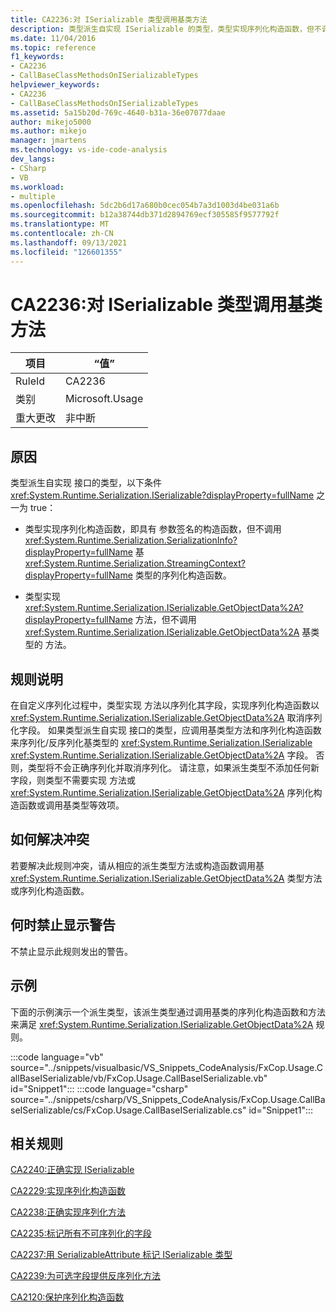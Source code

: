 ```yaml
---
title: CA2236:对 ISerializable 类型调用基类方法
description: 类型派生自实现 ISerializable 的类型，类型实现序列化构造函数，但不调用基类型的序列化构造函数;或者， 类型实现 GetObjectData，但不调用基类型的 GetObjectData 方法。
ms.date: 11/04/2016
ms.topic: reference
f1_keywords:
- CA2236
- CallBaseClassMethodsOnISerializableTypes
helpviewer_keywords:
- CA2236
- CallBaseClassMethodsOnISerializableTypes
ms.assetid: 5a15b20d-769c-4640-b31a-36e07077daae
author: mikejo5000
ms.author: mikejo
manager: jmartens
ms.technology: vs-ide-code-analysis
dev_langs:
- CSharp
- VB
ms.workload:
- multiple
ms.openlocfilehash: 5dc2b6d17a680b0cec054b7a3d1003d4be031a6b
ms.sourcegitcommit: b12a38744db371d2894769ecf305585f9577792f
ms.translationtype: MT
ms.contentlocale: zh-CN
ms.lasthandoff: 09/13/2021
ms.locfileid: "126601355"
---
```

# <a name="ca2236-call-base-class-methods-on-iserializable-types"></a>CA2236:对 ISerializable 类型调用基类方法

|项目|“值”|
|-|-|
|RuleId|CA2236|
|类别|Microsoft.Usage|
|重大更改|非中断|

## <a name="cause"></a>原因
类型派生自实现 接口的类型，以下条件 <xref:System.Runtime.Serialization.ISerializable?displayProperty=fullName> 之一为 true：

- 类型实现序列化构造函数，即具有 参数签名的构造函数，但不调用 <xref:System.Runtime.Serialization.SerializationInfo?displayProperty=fullName> 基 <xref:System.Runtime.Serialization.StreamingContext?displayProperty=fullName> 类型的序列化构造函数。

- 类型实现 <xref:System.Runtime.Serialization.ISerializable.GetObjectData%2A?displayProperty=fullName> 方法，但不调用 <xref:System.Runtime.Serialization.ISerializable.GetObjectData%2A> 基类型的 方法。

## <a name="rule-description"></a>规则说明
在自定义序列化过程中，类型实现 方法以序列化其字段，实现序列化构造函数以 <xref:System.Runtime.Serialization.ISerializable.GetObjectData%2A> 取消序列化字段。 如果类型派生自实现 接口的类型，应调用基类型方法和序列化构造函数来序列化/反序列化基类型的 <xref:System.Runtime.Serialization.ISerializable> <xref:System.Runtime.Serialization.ISerializable.GetObjectData%2A> 字段。 否则，类型将不会正确序列化并取消序列化。 请注意，如果派生类型不添加任何新字段，则类型不需要实现 方法或 <xref:System.Runtime.Serialization.ISerializable.GetObjectData%2A> 序列化构造函数或调用基类型等效项。

## <a name="how-to-fix-violations"></a>如何解决冲突
若要解决此规则冲突，请从相应的派生类型方法或构造函数调用基 <xref:System.Runtime.Serialization.ISerializable.GetObjectData%2A> 类型方法或序列化构造函数。

## <a name="when-to-suppress-warnings"></a>何时禁止显示警告
不禁止显示此规则发出的警告。

## <a name="example"></a>示例
下面的示例演示一个派生类型，该派生类型通过调用基类的序列化构造函数和方法来满足 <xref:System.Runtime.Serialization.ISerializable.GetObjectData%2A> 规则。

:::code language="vb" source="../snippets/visualbasic/VS_Snippets_CodeAnalysis/FxCop.Usage.CallBaseISerializable/vb/FxCop.Usage.CallBaseISerializable.vb" id="Snippet1":::
:::code language="csharp" source="../snippets/csharp/VS_Snippets_CodeAnalysis/FxCop.Usage.CallBaseISerializable/cs/FxCop.Usage.CallBaseISerializable.cs" id="Snippet1":::

## <a name="related-rules"></a>相关规则
[CA2240:正确实现 ISerializable](../code-quality/ca2240.md)

[CA2229:实现序列化构造函数](/dotnet/fundamentals/code-analysis/quality-rules/ca2229)

[CA2238:正确实现序列化方法](../code-quality/ca2238.md)

[CA2235:标记所有不可序列化的字段](/dotnet/fundamentals/code-analysis/quality-rules/ca2235)

[CA2237:用 SerializableAttribute 标记 ISerializable 类型](/dotnet/fundamentals/code-analysis/quality-rules/ca2237)

[CA2239:为可选字段提供反序列化方法](../code-quality/ca2239.md)

[CA2120:保护序列化构造函数](../code-quality/ca2120.md)
